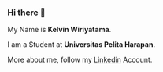 ### Hi there 👋

<!--
**kelvin8701/kelvin8701** is a ✨ _special_ ✨ repository because its `README.md` (this file) appears on your GitHub profile.

Here are some ideas to get you started:

- 🔭 I’m currently working on ...
- 🌱 I’m currently learning ...
- 👯 I’m looking to collaborate on ...
- 🤔 I’m looking for help with ...
- 💬 Ask me about ...
- 📫 How to reach me: ...
- 😄 Pronouns: ...
- ⚡ Fun fact: ...
-->

My Name is **Kelvin Wiriyatama**.

I am a Student at **Universitas Pelita Harapan**.

More about me, follow my [Linkedin](https://www.linkedin.com/in/kelvin-wiriyatama-353bb61b7/) Account.
